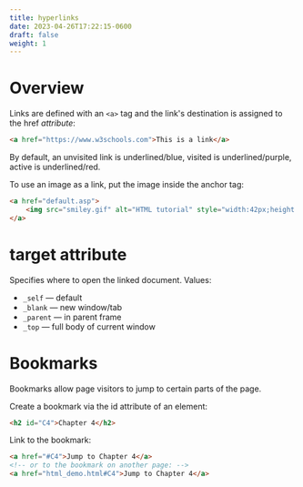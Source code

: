 ```yaml
---
title: hyperlinks
date: 2023-04-26T17:22:15-0600
draft: false
weight: 1
---
```

# Overview
Links are defined with an `<a>` tag and the link's destination is assigned to the href *attribute*:
```html
<a href="https://www.w3schools.com">This is a link</a>
```

By default, an unvisited link is underlined/blue, visited is underlined/purple, active is underlined/red.

To use an image as a link, put the image inside the anchor tag:
```html
<a href="default.asp">
    <img src="smiley.gif" alt="HTML tutorial" style="width:42px;height:42px;">
</a>
```

# target attribute
Specifies where to open the linked document.
Values:
- `_self` — default
- `_blank` — new window/tab
- `_parent` — in parent frame
- `_top` — full body of current window

# Bookmarks
Bookmarks allow page visitors to jump to certain parts of the page.

Create a bookmark via the id attribute of an element:
```html
<h2 id="C4">Chapter 4</h2>
```

Link to the bookmark:
```html
<a href="#C4">Jump to Chapter 4</a>
<!-- or to the bookmark on another page: -->
<a href="html_demo.html#C4">Jump to Chapter 4</a>
```
